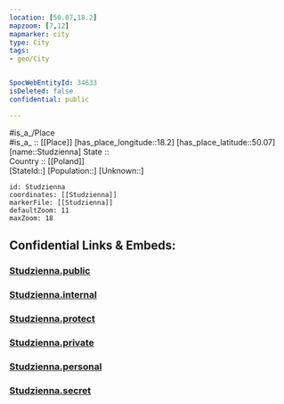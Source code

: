 ```yaml
---
location: [50.07,18.2] 
mapzoom: [7,12] 
mapmarker: city 
type: City
tags:
- geo/City


SpocWebEntityId: 34633
isDeleted: false
confidential: public

---
```

#is_a_/Place  
#is_a_ :: [[Place]] 
[has_place_longitude::18.2] 
[has_place_latitude::50.07] 
[name::Studzienna] 
State ::  
Country :: [[Poland]]  
[StateId::] 
[Population::] 
[Unknown::] 


```leaflet
id: Studzienna
coordinates: [[Studzienna]] 
markerFile: [[Studzienna]] 
defaultZoom: 11 
maxZoom: 18
```


## Confidential Links & Embeds: 

### [Studzienna.public](/_public/\Earth\Continent\Europe\Europe~East\Poland\Provinces~Poland\Silesian\CityStudzienna.public.md) 

### [Studzienna.internal](/_internal/\Earth\Continent\Europe\Europe~East\Poland\Provinces~Poland\Silesian\CityStudzienna.internal.md) 

### [Studzienna.protect](/_protect/\Earth\Continent\Europe\Europe~East\Poland\Provinces~Poland\Silesian\CityStudzienna.protect.md) 

### [Studzienna.private](/_private/\Earth\Continent\Europe\Europe~East\Poland\Provinces~Poland\Silesian\CityStudzienna.private.md) 

### [Studzienna.personal](/_personal/\Earth\Continent\Europe\Europe~East\Poland\Provinces~Poland\Silesian\CityStudzienna.personal.md) 

### [Studzienna.secret](/_secret/\Earth\Continent\Europe\Europe~East\Poland\Provinces~Poland\Silesian\CityStudzienna.secret.md)

